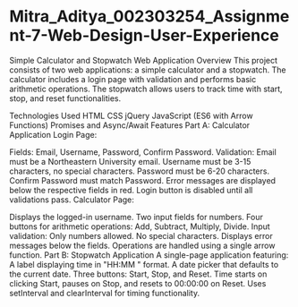 # Mitra_Aditya_002303254_Assignment-7-Web-Design-User-Experience
Simple Calculator and Stopwatch Web Application
Overview
This project consists of two web applications: a simple calculator and a stopwatch. The calculator includes a login page with validation and performs basic arithmetic operations. The stopwatch allows users to track time with start, stop, and reset functionalities.

Technologies Used
HTML
CSS
jQuery
JavaScript (ES6 with Arrow Functions)
Promises and Async/Await
Features
Part A: Calculator Application
Login Page:

Fields: Email, Username, Password, Confirm Password.
Validation:
Email must be a Northeastern University email.
Username must be 3-15 characters, no special characters.
Password must be 6-20 characters.
Confirm Password must match Password.
Error messages are displayed below the respective fields in red.
Login button is disabled until all validations pass.
Calculator Page:

Displays the logged-in username.
Two input fields for numbers.
Four buttons for arithmetic operations: Add, Subtract, Multiply, Divide.
Input validation:
Only numbers allowed.
No special characters.
Displays error messages below the fields.
Operations are handled using a single arrow function.
Part B: Stopwatch Application
A single-page application featuring:
A label displaying time in "HH:MM
" format.
A date picker that defaults to the current date.
Three buttons: Start, Stop, and Reset.
Time starts on clicking Start, pauses on Stop, and resets to 00:00:00 on Reset.
Uses setInterval and clearInterval for timing functionality.
